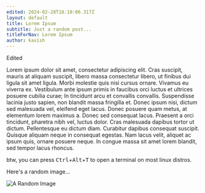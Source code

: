 ```yaml
---
edited: 2024-02-28T18:10:06.317Z
layout: default
title: Lorem Ipsum
subtitle: Just a random post...
titleForNav: Lorem Ipsum
author: kavish
---
```

Edited

Lorem ipsum dolor sit amet, consectetur adipiscing elit. Cras suscipit, mauris at aliquam suscipit, libero massa consectetur libero, ut finibus dui ligula sit amet ligula. Morbi molestie quis nisi cursus ornare. Vivamus eu viverra ex. Vestibulum ante ipsum primis in faucibus orci luctus et ultrices posuere cubilia curae; In tincidunt arcu et convallis convallis. Suspendisse lacinia justo sapien, non blandit massa fringilla et. Donec ipsum nisi, dictum sed malesuada vel, eleifend eget lacus. Donec posuere quam metus, at elementum lorem maximus a. Donec sed consequat lacus. Praesent a orci tincidunt, pharetra nibh vel, luctus dolor. Cras malesuada dapibus tortor ut dictum. Pellentesque eu dictum diam. Curabitur dapibus consequat suscipit. Quisque aliquam neque in consequat egestas. Nam lacus velit, aliquet ac ipsum quis, ornare posuere neque. In congue massa sit amet lorem blandit, sed tempor lacus rhoncus.

btw, you can press
<kbd>Ctrl</kbd>+<kbd>Alt</kbd>+<kbd>T</kbd> to open a terminal on most linux distros.

Here's a random image...

![A Random Image](https://picsum.photos/600/320)
